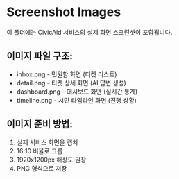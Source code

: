 # Screenshot Images

이 폴더에는 CivicAid 서비스의 실제 화면 스크린샷이 포함됩니다.

## 이미지 파일 구조:
- inbox.png - 민원함 화면 (티켓 리스트)
- detail.png - 티켓 상세 화면 (AI 답변 생성)
- dashboard.png - 대시보드 화면 (실시간 통계)
- timeline.png - 시민 타임라인 화면 (진행 상황)

## 이미지 준비 방법:
1. 실제 서비스 화면을 캡처
2. 16:10 비율로 크롭
3. 1920x1200px 해상도 권장
4. PNG 형식으로 저장
